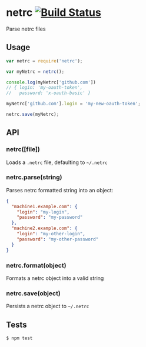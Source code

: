 # netrc [![Build Status](https://travis-ci.org/camshaft/netrc.png?branch=master)](https://travis-ci.org/camshaft/netrc)

Parse netrc files

## Usage

```js
var netrc = require('netrc');

var myNetrc = netrc();

console.log(myNetrc['github.com'])
// { login: 'my-oauth-token',
//   password: 'x-oauth-basic' }

myNetrc['github.com'].login = 'my-new-oauth-token';

netrc.save(myNetrc);
```

## API

### netrc([file])

Loads a `.netrc` file, defaulting to `~/.netrc`

### netrc.parse(string)

Parses netrc formatted string into an object:

```json
{
  "machine1.example.com": {
    "login": "my-login",
    "password": "my-password"
  },
  "machine2.example.com": {
    "login": "my-other-login",
    "password": "my-other-password"
  }
}
```

### netrc.format(object)

Formats a netrc object into a valid string

### netrc.save(object)

Persists a netrc object to `~/.netrc`

## Tests

```
$ npm test
```
